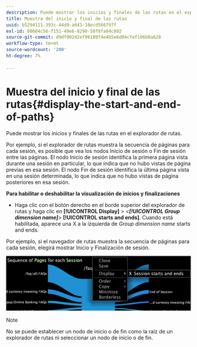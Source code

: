 ```yaml
---
description: Puede mostrar los inicios y finales de las rutas en el explorador de rutas.
title: Muestra del inicio y final de las rutas
uuid: b5294111-393c-44d9-a641-18ecd566797f
exl-id: 08604c56-f151-49e6-8290-50f8fa04c802
source-git-commit: d9df90242ef96188f4e4b5e6d04cfef196b0a628
workflow-type: tm+mt
source-wordcount: '200'
ht-degree: 7%

---
```


# Muestra del inicio y final de las rutas{#display-the-start-and-end-of-paths}

Puede mostrar los inicios y finales de las rutas en el explorador de rutas.

Por ejemplo, si el explorador de rutas muestra la secuencia de páginas para cada sesión, es posible que vea los nodos Inicio de sesión o Fin de sesión entre las páginas. El nodo Inicio de sesión identifica la primera página vista durante una sesión en particular, lo que indica que no hubo vistas de página previas en esa sesión. El nodo Fin de sesión identifica la última página vista en una sesión determinada, lo que indica que no hubo vistas de página posteriores en esa sesión.

**Para habilitar o deshabilitar la visualización de inicios y finalizaciones**

* Haga clic con el botón derecho en el borde superior del explorador de rutas y haga clic en **[!UICONTROL Display]** > *&lt;**[!UICONTROL Group dimension name]**>* **[!UICONTROL starts and ends]**. Cuando está habilitada, aparece una X a la izquierda de *Group dimension name* starts and ends.

Por ejemplo, si el navegador de rutas muestra la secuencia de páginas para cada sesión, elegirá mostrar Inicio y Finalización de sesión.

![](assets/vis_PathBrowser_StartsAndEnds.png)

>[!NOTE]
>
>No se puede establecer un nodo de inicio o de fin como la raíz de un explorador de rutas ni seleccionar un nodo de inicio o de fin.
